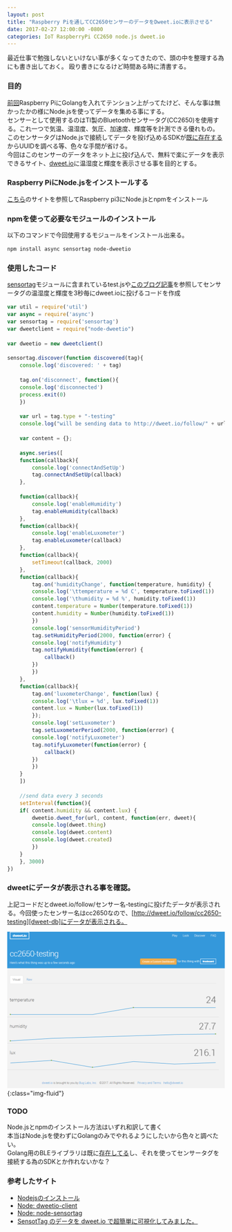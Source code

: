 ```yaml
---
layout: post
title: "Raspberry Piを通してCC2650センサーのデータをDweet.ioに表示させる"
date: 2017-02-27 12:00:00 -0800
categories: IoT RaspberryPi CC2650 node.js dweet.io
---
```


最近仕事で勉強しないといけない事が多くなってきたので、頭の中を整理する為にも書き出しておく。
殴り書きになるけど時間ある時に清書する。

### 目的

[前回][prev-post]Raspberry PiにGolangを入れてテンション上がってたけど、そんな事は無かったかの様にNode.jsを使ってデータを集める事にする。<br>
センサーとして使用するのはTI製のBluetoothセンサータグ(CC2650)を使用する。これ一つで気温、温湿度、気圧、加速度、輝度等を計測できる優れもの。<br>
このセンサータグはNode.jsで接続してデータを投げ込めるSDKが[既に存在する][node-sensortag]からUUIDを調べる等、色々な手間が省ける。<br>
今回はこのセンサーのデータをネット上に投げ込んで、無料で楽にデータを表示できるサイト、[dweet.io][dweet]に温湿度と輝度を表示させる事を目的とする。<br>

### Raspberry PiにNode.jsをインストールする

[こちら][install-nodejs]のサイトを参照してRaspberry pi3にNode.jsとnpmをインストール
    
### npmを使って必要なモジュールのインストール

以下のコマンドで今回使用するモジュールをインストール出来る。

```bash
npm install async sensortag node-dweetio
```

### 使用したコード

[sensortag][node-sensortag]モジュールに含まれているtest.jsや[このブログ記事][ref-blog]を参照してセンサータグの温湿度と輝度を3秒毎にdweet.ioに投げるコードを作成

```js
var util = require('util')
var async = require('async')
var sensortag = require('sensortag')
var dweetclient = require("node-dweetio")

var dweetio = new dweetclient()

sensortag.discover(function discovered(tag){
    console.log('discovered: ' + tag)

    tag.on('disconnect', function(){
	console.log('disconnected')
	process.exit(0)
    })

    var url = tag.type + "-testing"
    console.log("will be sending data to http://dweet.io/follow/" + url)
    
    var content = {};

    async.series([
	function(callback){
	    console.log('connectAndSetUp')
	    tag.connectAndSetUp(callback)
	},

	function(callback){
	    console.log('enableHumidity')
	    tag.enableHumidity(callback)
	},
	function(callback){
	    console.log('enableLuxometer')
	    tag.enableLuxometer(callback)
	},
	function(callback){
	    setTimeout(callback, 2000)
	},
	function(callback){
	    tag.on('humidityChange', function(temperature, humidity) {
		console.log('\ttemperature = %d C', temperature.toFixed(1))
		console.log('\thumidity = %d %', humidity.toFixed(1))
		content.temperature = Number(temperature.toFixed(1))
		content.humidity = Number(humidity.toFixed(1))
	    })
	    console.log('sensorHumidityPeriod')
	    tag.setHumidityPeriod(2000, function(error) {
		console.log('notifyHumidity')
		tag.notifyHumidity(function(error) {
		    callback()
		})
	    })
	},
	function(callback){
	    tag.on('luxometerChange', function(lux) {
		console.log('\tlux = %d', lux.toFixed(1))
		content.lux = Number(lux.toFixed(1))
	    });
	    console.log('setLuxometer')
	    tag.setLuxometerPeriod(2000, function(error) {
		console.log('notifyLuxometer')
		tag.notifyLuxometer(function(error) {
		    callback()
		})
	    })
	}
    ])

    //send data every 3 seconds
    setInterval(function(){
	if( content.humidity && content.lux) {
	    dweetio.dweet_for(url, content, function(err, dweet){
		console.log(dweet.thing)
		console.log(dweet.content)
		console.log(dweet.created)
	    })
	}
    }, 3000)
})
```

### dweetにデータが表示される事を確認。

上記コードだとdweet.io/follow/センサー名-testingに投げたデータが表示される。今回使ったセンサー名はcc2650なので、[http://dweet.io/follow/cc2650-testing][dweet-db]にデータが表示される。<br>

![dweet-cc2650](/images/blog-images/dweet-cc2650.png){:class="img-fluid"}<br>

### TODO
Node.jsとnpmのインストール方法はいずれ和訳して書く<br>
本当はNode.jsを使わずにGolangのみでやれるようにしたいから色々と調べたい。<br>
Golang用のBLEライブラリは既に[存在してる][paypal-gatt]し、それを使ってセンサータグを接続する為のSDKとか作れないかな？

### 参考したサイト
- [Nodejsのインストール][install-nodejs]
- [Node: dweetio-client][node-dweet]
- [Node: node-sensortag][node-sensortag]
- [SensotTag のデータを dweet.io で超簡単に可視化してみました。][ref-blog]


[install-nodejs]: https://nodejs.org/en/download/package-manager/
[node-sensortag]: https://github.com/sandeepmistry/node-sensortag
[dweet]: http://dweet.io/
[node-dweet]: https://github.com/buglabs/dweetio-client
[prev-post]: {{page.previous.url}}
[paypal-gatt]: https://github.com/paypal/gatt
[ref-blog]: http://yagitsawa.github.io/2015/12/18/sensortag-bbb-dweetio/
[dweet-db]: http://dweet.io/follow/cc2650-testing


